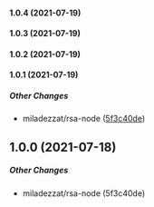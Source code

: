 #### 1.0.4 (2021-07-19)

#### 1.0.3 (2021-07-19)

#### 1.0.2 (2021-07-19)

#### 1.0.1 (2021-07-19)

##### Other Changes

* miladezzat/rsa-node ([5f3c40de](https://github.com/miladezzat/encrypt-rsa/commit/5f3c40deb5cf9424bee39bfae4620866e828fcf8))

## 1.0.0 (2021-07-18)

##### Other Changes

* miladezzat/rsa-node (5f3c40de)

